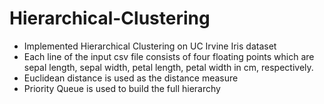 # Hierarchical-Clustering
* Implemented Hierarchical Clustering on UC Irvine Iris dataset
* Each line of the input csv file consists of four floating points which are sepal length, sepal width, petal length, petal width in cm, respectively.
* Euclidean distance is used as the distance measure
* Priority Queue is used to build the full hierarchy
